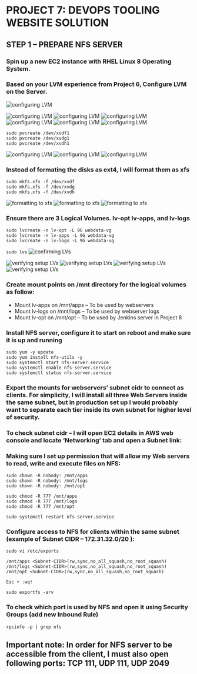 # PROJECT 7: DEVOPS TOOLING WEBSITE SOLUTION

## STEP 1 – PREPARE NFS SERVER

### Spin up a new EC2 instance with RHEL Linux 8 Operating System.

### Based on your LVM experience from Project 6, Configure LVM on the Server.

![configuring LVM](./images/lv1.png)

![configuring LVM](./images/xvdf1.png)
![configuring LVM](./images/xvdf2.png)
![configuring LVM](./images/xvdg1.png)
![configuring LVM](./images/xvdg2.png)
![configuring LVM](./images/xvdh1.png)
![configuring LVM](./images/xvdh2.png)

```
sudo pvcreate /dev/xvdf1
sudo pvcreate /dev/xvdg1
sudo pvcreate /dev/xvdh1
```
![configuring LVM](./images/lv2.png)
![configuring LVM](./images/lv3.png)
![configuring LVM](./images/lv4.png)


### Instead of formating the disks as ext4, I will format them as xfs

```
sudo mkfs.xfs -f /dev/xvdf
sudo mkfs.xfs -f /dev/xvdg
sudo mkfs.xfs -f /dev/xvdh
```

![formatting to xfs](./images/xvdf-xfs.png)
![formatting to xfs](./images/xvdg-xfs.png)
![formatting to xfs](./images/xvdh-xfs.png)

### Ensure there are 3 Logical Volumes. lv-opt lv-apps, and lv-logs

```
sudo lvcreate -n lv-opt -L 9G webdata-vg
sudo lvcreate -n lv-apps -L 9G webdata-vg
sudo lvcreate -n lv-logs -L 9G webdata-vg
```
`sudo lvs`
![confirming LVs](./images/sudo-lvs.png)

![verifying setup LVs](./images/verify1.png)
![verifying setup LVs](./images/verify2.png)
![verifying setup LVs](./images/verify3.png)
![verifying setup LVs](./images/verify4.png)

### Create mount points on /mnt directory for the logical volumes as follow:

- Mount lv-apps on /mnt/apps – To be used by webservers
- Mount lv-logs on /mnt/logs – To be used by webserver logs
- Mount lv-opt on /mnt/opt – To be used by Jenkins server in Project 8

### Install NFS server, configure it to start on reboot and make sure it is up and running

```
sudo yum -y update
sudo yum install nfs-utils -y
sudo systemctl start nfs-server.service
sudo systemctl enable nfs-server.service
sudo systemctl status nfs-server.service
```
### Export the mounts for webservers’ subnet cidr to connect as clients. For simplicity, I will install all three Web Servers inside the same subnet, but in production set up I would probably want to separate each tier inside its own subnet for higher level of security.

### To check subnet cidr – I will open EC2 details in AWS web console and locate ‘Networking’ tab and open a Subnet link:

### Making sure I set up permission that will allow my Web servers to read, write and execute files on NFS:

```
sudo chown -R nobody: /mnt/apps
sudo chown -R nobody: /mnt/logs
sudo chown -R nobody: /mnt/opt

sudo chmod -R 777 /mnt/apps
sudo chmod -R 777 /mnt/logs
sudo chmod -R 777 /mnt/opt

sudo systemctl restart nfs-server.service
```

### Configure access to NFS for clients within the same subnet (example of Subnet CIDR – 172.31.32.0/20 ):

```
sudo vi /etc/exports

/mnt/apps <Subnet-CIDR>(rw,sync,no_all_squash,no_root_squash)
/mnt/logs <Subnet-CIDR>(rw,sync,no_all_squash,no_root_squash)
/mnt/opt <Subnet-CIDR>(rw,sync,no_all_squash,no_root_squash)

Esc + :wq!

sudo exportfs -arv
```

### To check which port is used by NFS and open it using Security Groups (add new Inbound Rule)
`rpcinfo -p | grep nfs`

## Important note: In order for NFS server to be accessible from the client, I must also open following ports: TCP 111, UDP 111, UDP 2049